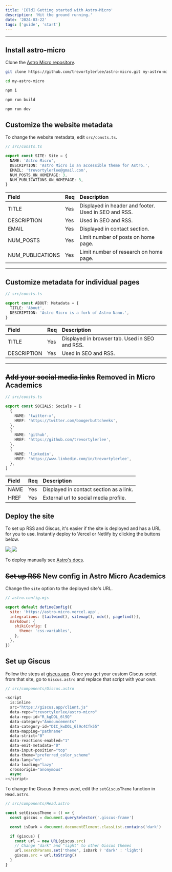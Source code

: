 ```yaml
---
title: '[Old] Getting started with Astro-Micro'
description: 'Hit the ground running.'
date: '2024-03-22'
tags: ['guide', 'start']
---
```


---

## Install astro-micro

Clone the [Astro Micro repository](https://github.com/trevortylerlee/astro-micro.git).

```sh
git clone https://github.com/trevortylerlee/astro-micro.git my-astro-micro
```

```sh
cd my-astro-micro
```

```sh
npm i
```

```sh
npm run build
```

```sh
npm run dev
```

## Customize the website metadata

To change the website metadata, edit `src/consts.ts`.

```ts
// src/consts.ts

export const SITE: Site = {
  NAME: 'Astro Micro',
  DESCRIPTION: 'Astro Micro is an accessible theme for Astro.',
  EMAIL: 'trevortylerlee@gmail.com',
  NUM_POSTS_ON_HOMEPAGE: 3,
  NUM_PUBLICATIONS_ON_HOMEPAGE: 3,
}
```

| Field            | Req | Description                                          |
| :--------------- | :-- | :--------------------------------------------------- |
| TITLE            | Yes | Displayed in header and footer. Used in SEO and RSS. |
| DESCRIPTION      | Yes | Used in SEO and RSS.                                 |
| EMAIL            | Yes | Displayed in contact section.                        |
| NUM_POSTS        | Yes | Limit number of posts on home page.                  |
| NUM_PUBLICATIONS | Yes | Limit number of research on home page.               |

---

## Customize metadata for individual pages

```ts
// src/consts.ts

export const ABOUT: Metadata = {
  TITLE: 'About',
  DESCRIPTION: 'Astro Micro is a fork of Astro Nano.',
}
```

| Field       | Req | Description                                    |
| :---------- | :-- | :--------------------------------------------- |
| TITLE       | Yes | Displayed in browser tab. Used in SEO and RSS. |
| DESCRIPTION | Yes | Used in SEO and RSS.                           |

---

## ~~Add your social media links~~ Removed in Micro Academics

```ts
// src/consts.ts

export const SOCIALS: Socials = [
  {
    NAME: 'twitter-x',
    HREF: 'https://twitter.com/boogerbuttcheeks',
  },
  {
    NAME: 'github',
    HREF: 'https://github.com/trevortylerlee',
  },
  {
    NAME: 'linkedin',
    HREF: 'https://www.linkedin.com/in/trevortylerlee',
  },
]
```

| Field | Req | Description                             |
| :---- | :-- | :-------------------------------------- |
| NAME  | Yes | Displayed in contact section as a link. |
| HREF  | Yes | External url to social media profile.   |

## Deploy the site

To set up RSS and Giscus, it's easier if the site is deployed and has a URL for you to use. Instantly deploy to Vercel or Netlify by clicking the buttons below.

<div class="flex gap-2">
  <a target="_blank" aria-label="Deploy with Vercel" href="https://vercel.com/new/clone?repository-url=https://github.com/trevortylerlee/astro-micro">
    <img src="/deploy_vercel.svg" />
  </a>
  <a target="_blank" aria-label="Deploy with Netlify" href="https://app.netlify.com/start/deploy?repository=https://github.com/trevortylerlee/astro-micro">
    <img src="/deploy_netlify.svg" />
  </a>
</div>

To deploy manually see [Astro's docs](https://docs.astro.build/en/guides/deploy/).

## ~~Set up RSS~~ New config in Astro Micro Academics

Change the `site` option to the deployed site's URL.

```js
// astro.config.mjs

export default defineConfig({
  site: 'https://astro-micro.vercel.app',
  integrations: [tailwind(), sitemap(), mdx(), pagefind()],
  markdown: {
    shikiConfig: {
      theme: 'css-variables',
    },
  },
})
```

## Set up Giscus

Follow the steps at [giscus.app](https://giscus.app). Once you get your custom Giscus script from that site, go to `Giscus.astro` and replace that script with your own.

```js
// src/components/Giscus.astro

<script
  is:inline
  src="https://giscus.app/client.js"
  data-repo="trevortylerlee/astro-micro"
  data-repo-id="R_kgDOL_6l9Q"
  data-category="Announcements"
  data-category-id="DIC_kwDOL_6l9c4Cfk55"
  data-mapping="pathname"
  data-strict="0"
  data-reactions-enabled="1"
  data-emit-metadata="0"
  data-input-position="top"
  data-theme="preferred_color_scheme"
  data-lang="en"
  data-loading="lazy"
  crossorigin="anonymous"
  async
></script>
```

To change the Giscus themes used, edit the `setGiscusTheme` function in `Head.astro`.

```js
// src/components/Head.astro

const setGiscusTheme = () => {
  const giscus = document.querySelector('.giscus-frame')

  const isDark = document.documentElement.classList.contains('dark')

  if (giscus) {
    const url = new URL(giscus.src)
    // Change "dark" and "light" to other Giscus themes
    url.searchParams.set('theme', isDark ? 'dark' : 'light')
    giscus.src = url.toString()
  }
}
```
